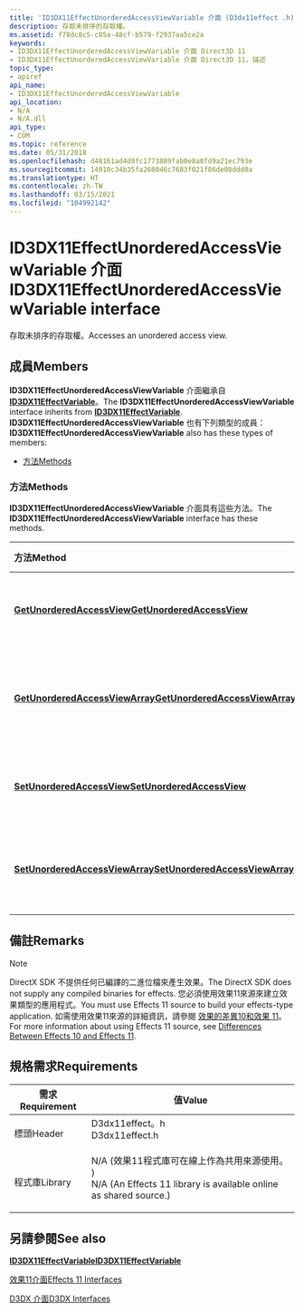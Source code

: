```yaml
---
title: 'ID3DX11EffectUnorderedAccessViewVariable 介面 (D3dx11effect .h) '
description: 存取未排序的存取權。
ms.assetid: f78dc8c5-c85a-48cf-b579-f2937aa5ce2a
keywords:
- ID3DX11EffectUnorderedAccessViewVariable 介面 Direct3D 11
- ID3DX11EffectUnorderedAccessViewVariable 介面 Direct3D 11，描述
topic_type:
- apiref
api_name:
- ID3DX11EffectUnorderedAccessViewVariable
api_location:
- N/A
- N/A.dll
api_type:
- COM
ms.topic: reference
ms.date: 05/31/2018
ms.openlocfilehash: d48161ad4d9fc1773889fab0e8a0fd9a21ec793e
ms.sourcegitcommit: 14010c34b35fa268046c7683f021f86de08ddd0a
ms.translationtype: HT
ms.contentlocale: zh-TW
ms.lasthandoff: 03/15/2021
ms.locfileid: "104992142"
---
```

# <a name="id3dx11effectunorderedaccessviewvariable-interface"></a><span data-ttu-id="c3e24-105">ID3DX11EffectUnorderedAccessViewVariable 介面</span><span class="sxs-lookup"><span data-stu-id="c3e24-105">ID3DX11EffectUnorderedAccessViewVariable interface</span></span>

<span data-ttu-id="c3e24-106">存取未排序的存取權。</span><span class="sxs-lookup"><span data-stu-id="c3e24-106">Accesses an unordered access view.</span></span>

## <a name="members"></a><span data-ttu-id="c3e24-107">成員</span><span class="sxs-lookup"><span data-stu-id="c3e24-107">Members</span></span>

<span data-ttu-id="c3e24-108">**ID3DX11EffectUnorderedAccessViewVariable** 介面繼承自 [**ID3DX11EffectVariable**](id3dx11effectvariable.md)。</span><span class="sxs-lookup"><span data-stu-id="c3e24-108">The **ID3DX11EffectUnorderedAccessViewVariable** interface inherits from [**ID3DX11EffectVariable**](id3dx11effectvariable.md).</span></span> <span data-ttu-id="c3e24-109">**ID3DX11EffectUnorderedAccessViewVariable** 也有下列類型的成員：</span><span class="sxs-lookup"><span data-stu-id="c3e24-109">**ID3DX11EffectUnorderedAccessViewVariable** also has these types of members:</span></span>

-   [<span data-ttu-id="c3e24-110">方法</span><span class="sxs-lookup"><span data-stu-id="c3e24-110">Methods</span></span>](#methods)

### <a name="methods"></a><span data-ttu-id="c3e24-111">方法</span><span class="sxs-lookup"><span data-stu-id="c3e24-111">Methods</span></span>

<span data-ttu-id="c3e24-112">**ID3DX11EffectUnorderedAccessViewVariable** 介面具有這些方法。</span><span class="sxs-lookup"><span data-stu-id="c3e24-112">The **ID3DX11EffectUnorderedAccessViewVariable** interface has these methods.</span></span>



| <span data-ttu-id="c3e24-113">方法</span><span class="sxs-lookup"><span data-stu-id="c3e24-113">Method</span></span>                                                                                                      | <span data-ttu-id="c3e24-114">描述</span><span class="sxs-lookup"><span data-stu-id="c3e24-114">Description</span></span>                                        |
|:------------------------------------------------------------------------------------------------------------|:---------------------------------------------------|
| [<span data-ttu-id="c3e24-115">**GetUnorderedAccessView**</span><span class="sxs-lookup"><span data-stu-id="c3e24-115">**GetUnorderedAccessView**</span></span>](id3dx11effectunorderedaccessviewvariable-getunorderedaccessview.md)           | <span data-ttu-id="c3e24-116">取得未排序的存取權。</span><span class="sxs-lookup"><span data-stu-id="c3e24-116">Get an unordered-access-view.</span></span><br/>           |
| [<span data-ttu-id="c3e24-117">**GetUnorderedAccessViewArray**</span><span class="sxs-lookup"><span data-stu-id="c3e24-117">**GetUnorderedAccessViewArray**</span></span>](id3dx11effectunorderedaccessviewvariable-getunorderedaccessviewarray.md) | <span data-ttu-id="c3e24-118">取得未排序存取-views 的陣列。</span><span class="sxs-lookup"><span data-stu-id="c3e24-118">Get an array of unordered-access-views.</span></span><br/> |
| [<span data-ttu-id="c3e24-119">**SetUnorderedAccessView**</span><span class="sxs-lookup"><span data-stu-id="c3e24-119">**SetUnorderedAccessView**</span></span>](id3dx11effectunorderedaccessviewvariable-setunorderedaccessview.md)           | <span data-ttu-id="c3e24-120">設定未排序的存取權。</span><span class="sxs-lookup"><span data-stu-id="c3e24-120">Set an unordered-access-view.</span></span><br/>           |
| [<span data-ttu-id="c3e24-121">**SetUnorderedAccessViewArray**</span><span class="sxs-lookup"><span data-stu-id="c3e24-121">**SetUnorderedAccessViewArray**</span></span>](id3dx11effectunorderedaccessviewvariable-setunorderedaccessviewarray.md) | <span data-ttu-id="c3e24-122">設定未排序存取-views 的陣列。</span><span class="sxs-lookup"><span data-stu-id="c3e24-122">Set an array of unordered-access-views.</span></span><br/> |



 

## <a name="remarks"></a><span data-ttu-id="c3e24-123">備註</span><span class="sxs-lookup"><span data-stu-id="c3e24-123">Remarks</span></span>

> [!Note]  
> <span data-ttu-id="c3e24-124">DirectX SDK 不提供任何已編譯的二進位檔來產生效果。</span><span class="sxs-lookup"><span data-stu-id="c3e24-124">The DirectX SDK does not supply any compiled binaries for effects.</span></span> <span data-ttu-id="c3e24-125">您必須使用效果11來源來建立效果類型的應用程式。</span><span class="sxs-lookup"><span data-stu-id="c3e24-125">You must use Effects 11 source to build your effects-type application.</span></span> <span data-ttu-id="c3e24-126">如需使用效果11來源的詳細資訊，請參閱 [效果的差異10和效果 11](d3d11-graphics-programming-guide-effects-differences.md)。</span><span class="sxs-lookup"><span data-stu-id="c3e24-126">For more information about using Effects 11 source, see [Differences Between Effects 10 and Effects 11](d3d11-graphics-programming-guide-effects-differences.md).</span></span>

 

## <a name="requirements"></a><span data-ttu-id="c3e24-127">規格需求</span><span class="sxs-lookup"><span data-stu-id="c3e24-127">Requirements</span></span>



| <span data-ttu-id="c3e24-128">需求</span><span class="sxs-lookup"><span data-stu-id="c3e24-128">Requirement</span></span> | <span data-ttu-id="c3e24-129">值</span><span class="sxs-lookup"><span data-stu-id="c3e24-129">Value</span></span> |
|--------------------|----------------------------------------------------------------------------------------------------------------------------------------------|
| <span data-ttu-id="c3e24-130">標頭</span><span class="sxs-lookup"><span data-stu-id="c3e24-130">Header</span></span><br/>  | <dl> <span data-ttu-id="c3e24-131"><dt>D3dx11effect。h</dt></span><span class="sxs-lookup"><span data-stu-id="c3e24-131"><dt>D3dx11effect.h</dt></span></span> </dl>                                                    |
| <span data-ttu-id="c3e24-132">程式庫</span><span class="sxs-lookup"><span data-stu-id="c3e24-132">Library</span></span><br/> | <dl> <span data-ttu-id="c3e24-133"><dt>N/A (效果11程式庫可在線上作為共用來源使用。 ) </dt></span><span class="sxs-lookup"><span data-stu-id="c3e24-133"><dt>N/A (An Effects 11 library is available online as shared source.)</dt></span></span> </dl> |



## <a name="see-also"></a><span data-ttu-id="c3e24-134">另請參閱</span><span class="sxs-lookup"><span data-stu-id="c3e24-134">See also</span></span>

<dl> <dt>

[<span data-ttu-id="c3e24-135">**ID3DX11EffectVariable**</span><span class="sxs-lookup"><span data-stu-id="c3e24-135">**ID3DX11EffectVariable**</span></span>](id3dx11effectvariable.md)
</dt> <dt>

[<span data-ttu-id="c3e24-136">效果11介面</span><span class="sxs-lookup"><span data-stu-id="c3e24-136">Effects 11 Interfaces</span></span>](d3d11-graphics-reference-effects11-interfaces.md)
</dt> <dt>

[<span data-ttu-id="c3e24-137">D3DX 介面</span><span class="sxs-lookup"><span data-stu-id="c3e24-137">D3DX Interfaces</span></span>](d3d11-graphics-reference-d3dx11-interfaces.md)
</dt> </dl>

 

 





